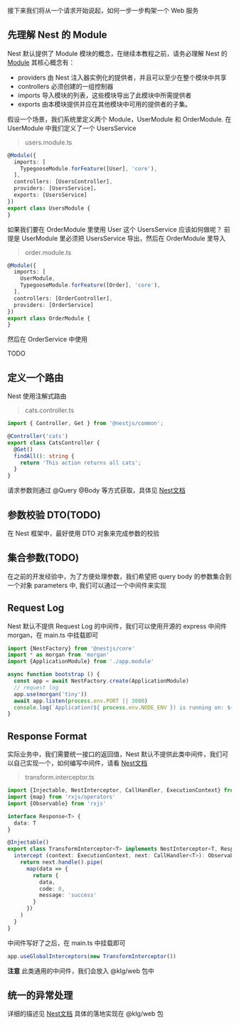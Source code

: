 接下来我们将从一个请求开始说起，如何一步一步构架一个 Web 服务

## 先理解 Nest 的 Module
Nest 默认提供了 Module 模块的概念，在继续本教程之前，请务必理解 Nest 的 [Module](https://docs.nestjs.cn/7/modules)
其核心概念有：

- providers	由 Nest 注入器实例化的提供者，并且可以至少在整个模块中共享
- controllers	必须创建的一组控制器
- imports	导入模块的列表，这些模块导出了此模块中所需提供者
- exports	由本模块提供并应在其他模块中可用的提供者的子集。

假设一个场景，我们系统里定义两个 Module，UserModule 和 OrderModule.
在 UserModule 中我们定义了一个 UsersService
> users.module.ts
```ts
@Module({
  imports: [
    TypegooseModule.forFeature([User], 'core'),
  ],
  controllers: [UsersController],
  providers: [UsersService]，
  exports: [UsersService]
})
export class UsersModule {
}
```

如果我们要在 OrderModule 里使用 User 这个 UsersService 应该如何做呢？
前提是 UserModule 里必须把 UsersService 导出，然后在  OrderModule 里导入

> order.module.ts
```ts
@Module({
  imports: [
    UserModule,
    TypegooseModule.forFeature([Order], 'core'),
  ],
  controllers: [OrderController],
  providers: [OrderService]
})
export class OrderModule {
}
```
然后在 OrderService 中使用

TODO

## 定义一个路由
Nest 使用注解式路由

> cats.controller.ts

```ts
import { Controller, Get } from '@nestjs/common';

@Controller('cats')
export class CatsController {
  @Get()
  findAll(): string {
    return 'This action returns all cats';
  }
}
```

请求参数则通过 @Query @Body 等方式获取，具体见 [Nest文档](https://docs.nestjs.cn/7/controllers)


## 参数校验 DTO(TODO)
在 Nest 框架中，最好使用 DTO 对象来完成参数的校验

## 集合参数(TODO)
在之前的开发经验中，为了方便处理参数，我们希望把 query body 的参数集合到一个对象 parameters 中,
我们可以通过一个中间件来实现

## Request Log
Nest 默认不提供 Request Log 的中间件，我们可以使用开源的 express 中间件 morgan，在 main.ts 中挂载即可

```ts
import {NestFactory} from '@nestjs/core'
import * as morgan from 'morgan'
import {ApplicationModule} from './app.module'

async function bootstrap () {
  const app = await NestFactory.create(ApplicationModule)
  // request log
  app.use(morgan('tiny'))
  await app.listen(process.env.PORT || 3000)
  console.log(`Application(${ process.env.NODE_ENV }) is running on: ${ await app.getUrl() }`)
}

```

## Response Format
实际业务中，我们需要统一接口的返回值，Nest 默认不提供此类中间件，我们可以自己实现一个，如何编写中间件，请看 [Nest文档](https://docs.nestjs.cn/7/middlewares)

> transform.interceptor.ts

```ts
import {Injectable, NestInterceptor, CallHandler, ExecutionContext} from '@nestjs/common'
import {map} from 'rxjs/operators'
import {Observable} from 'rxjs'

interface Response<T> {
  data: T
}

@Injectable()
export class TransformInterceptor<T> implements NestInterceptor<T, Response<T>> {
  intercept (context: ExecutionContext, next: CallHandler<T>): Observable<Response<T>> {
    return next.handle().pipe(
      map(data => {
        return {
          data,
          code: 0,
          message: 'success'
        }
      })
    )
  }
}
```

中间件写好了之后，在 main.ts 中挂载即可

```ts
app.useGlobalInterceptors(new TransformInterceptor())
```

**注意** 此类通用的中间件，我们会放入 @klg/web 包中

## 统一的异常处理
详细的描述见 [Nest文档](https://docs.nestjs.cn/7/exceptionfilters)
具体的落地实现在 @klg/web 包
